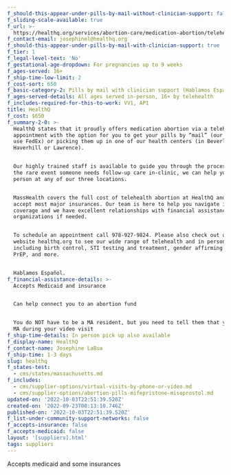 ```yaml
---
f_should-this-appear-under-pills-by-mail-without-clinician-support: false
f_sliding-scale-available: true
f_url: >-
  https://healthq.org/services/abortion-care/medication-abortion/telehealth-abortion/
f_contact-email: josephinel@healthq.org
f_should-this-appear-under-pills-by-mail-with-clinician-support: true
f_tier: 1
f_legal-level-text: 'No'
f_gestational-age-dropdown: For pregnancies up to 9 weeks
f_ages-served: 16+
f_ship-time-low-limit: 2
f_cost-sort: 650
f_basic-category-2: Pills by mail with clinician support (Hablamos Español)
f_ages-served-details: All ages served in-person, 16+ by telehealth
f_includes-required-for-this-to-work: VV1, AP1
title: HealthQ
f_cost: $650
f_summary-2-0: >-
  HealthQ states that it proudly offers medication abortion via a telehealth
  appointment with the option for you to get your pills by “mail” (our suppliers
  use FedEx) or picking them up in one of our health centers (in Beverly,
  Haverhill or Lawrence).


  Our highly trained staff is available to guide you through the process and in
  the rare event someone needs follow-up care in-clinic, we can help you in
  person at any of our three locations.


  MassHealth covers the full cost of telehealth abortion at HealthQ and we
  accept most major insurances. Our team is here to help you navigate insurance
  coverage and we have excellent relationships with financial assistance
  organizations if needed.


  To schedule an appointment call 978-927-9824. Please also check out our
  website healthq.org to see our wide range of telehealth and in person services
  including birth control, STI testing and treatment, gender affirming care,
  PrEP, and more.


  Hablamos Español.
f_financial-assistance-details: >-
  Accepts Medicaid and insurance


  Can help connect you to an abortion fund


  You do NOT have to be a MA resident, but you need to tell them that you are in
  MA during your video visit
f_ship-time-details: In person pick up also available
f_display-name: HealthQ
f_contact-name: Josephine LaBua
f_ship-time: 1-3 days
slug: healthq
f_states-test:
  - cms/states/massachusetts.md
f_includes:
  - cms/supplier-options/virtual-visits-by-phone-or-video.md
  - cms/supplier-options/abortion-pills-mifepristone-misoprostol.md
updated-on: '2022-10-03T22:51:39.520Z'
created-on: '2022-09-23T00:13:10.746Z'
published-on: '2022-10-03T22:51:39.520Z'
f_list-under-community-support-networks: false
f_accepts-insurance: false
f_accepts-medicaid: false
layout: '[suppliers].html'
tags: suppliers
---
```


Accepts medicaid and some insurances

